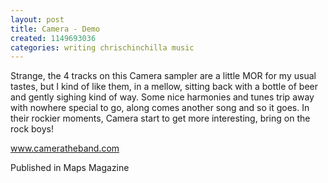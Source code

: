 ```yaml
---
layout: post
title: Camera - Demo
created: 1149693036
categories: writing chrischinchilla music
---
```


Strange, the 4 tracks on this Camera sampler are a little MOR for my usual tastes, but I kind of like them, in a mellow, sitting back with a bottle of beer and gently sighing kind of way. Some nice harmonies and tunes trip away with nowhere special to go, along comes another song and so it goes. In their rockier moments, Camera start to get more interesting, bring on the rock boys!

<a href='http://www.cameratheband.com' target='_blank'>www.cameratheband.com</a>

Published in Maps Magazine

